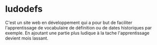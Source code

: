 # ludodefs
C'est un site web en développement qui a pour but de faciliter l'apprentissage de vocabulaire de définition ou de dates historiques par exemple. En ajoutant une partie plus ludique à la tache l'apprentissage devient mois lassant.
